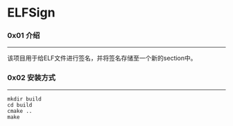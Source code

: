 # ELFSign

### 0x01 介绍

---
该项目用于给ELF文件进行签名，并将签名存储至一个新的section中。

### 0x02 安装方式

---
```shell script
mkdir build
cd build
cmake ..
make
```